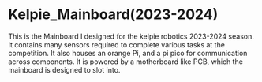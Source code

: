 # Kelpie_Mainboard(2023-2024)
 This is the Mainboard I designed for the kelpie robotics 2023-2024 season. It contains many sensors required to complete various tasks at the competition. It also houses an orange Pi, and a pi pico for communication across components. It is powered by a motherboard like PCB, which the mainboard is designed to slot into. 
